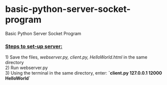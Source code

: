 # basic-python-server-socket-program
Basic Python Server Socket Program

<h3><u>Steps to set-up server:</u></h3>
1) Save the files, <i>webserver.py, client.py, HelloWorld.html</i> in the same directory <br>
2) Run webserver.py <br>
3) Using the terminal in the same directory, enter: <b>`client.py 127.0.0.1 12000 HelloWorld` </b><br>
